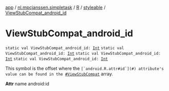 [app](../../../index.md) / [nl.mpcjanssen.simpletask](../../index.md) / [R](../index.md) / [styleable](index.md) / [ViewStubCompat_android_id](.)

# ViewStubCompat_android_id

`static val ViewStubCompat_android_id: `[`Int`](https://kotlinlang.org/api/latest/jvm/stdlib/kotlin/-int/index.html)
`static val ViewStubCompat_android_id: `[`Int`](https://kotlinlang.org/api/latest/jvm/stdlib/kotlin/-int/index.html)
`static val ViewStubCompat_android_id: `[`Int`](https://kotlinlang.org/api/latest/jvm/stdlib/kotlin/-int/index.html)
`static val ViewStubCompat_android_id: `[`Int`](https://kotlinlang.org/api/latest/jvm/stdlib/kotlin/-int/index.html)

This symbol is the offset where the ``[`android.R.attr#id`](#) attribute's value can be found in the ``[`#ViewStubCompat`](-view-stub-compat.md) array.

**Attr**
name android:id

